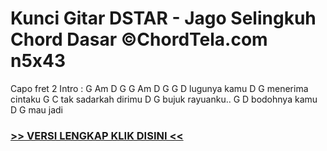 
 # Kunci Gitar DSTAR - Jago Selingkuh Chord Dasar ©ChordTela.com n5x43


Capo fret 2 Intro : G Am D G G Am D G G D lugunya kamu D G menerima cintaku G C tak sadarkah dirimu D G bujuk rayuanku.. G D bodohnya kamu D G mau jadi

###  <a href="https://shortlighzx.web.app?sq=Kunci Gitar DSTAR - Jago Selingkuh Chord Dasar ©ChordTela.com"> >> VERSI LENGKAP KLIK DISINI << </a>
